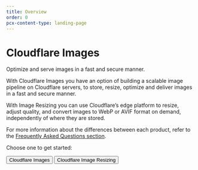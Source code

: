 ```yaml
---
title: Overview
order: 0
pcx-content-type: landing-page
---
```


# Cloudflare Images

Optimize and serve images in a fast and secure manner.

With Cloudflare Images you have an option of building a scalable image pipeline on Cloudflare servers, to store, resize, optimize and deliver images in a fast and secure manner.

With Image Resizing you can use Cloudflare’s edge platform to resize, adjust quality, and convert images to WebP or AVIF format on demand, independently of where they are stored.

For more information about the differences between each product, refer to the [Frequently Asked Questions section](/faq).

Choose one to get started:

<ButtonGroup>
  <Button type="primary" href="/cloudflare-images">Cloudflare Images</Button>
  <Button type="secondary" href="/image-resizing">Cloudflare Image Resizing</Button>
</ButtonGroup>